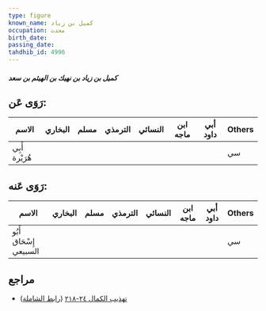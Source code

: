 ```yaml
---
type: figure
known_name: كميل بن زياد
occupation: محدث
birth_date:
passing_date:
tahdhib_id: 4996
---
```

##### كميل بن زياد بن نهيك بن الهيثم بن سعد

## رَوَى عَن:
| الاسم          | البخاري | مسلم | الترمذي | النسائي | ابن ماجه | أبي داود | Others |
| -------------- | ------- | ---- | ------- | ------- | -------- | -------- | ------ |
| أَبِي هُرَيْرة |         |      |         |         |          |          | سي     |
## رَوَى عَنه:
| الاسم                  | البخاري | مسلم | الترمذي | النسائي | ابن ماجه | أبي داود | Others |
| ---------------------- | ------- | ---- | ------- | ------- | -------- | -------- | ------ |
| أَبُو إِسْحَاق السبيعي |         |      |         |         |          |          | سي     |
## مراجع
- [تهذيب الكمال ٢٤-٢١٨](obsidian://open?vault=Tahdhib-al-Kamal&file=Figures/٤٩٩٦-كميل%20بن%20زياد%20بن%20نهيك%20بن%20الهيثم%20بن%20سعد) ([رابط الشاملة](https://shamela.ws/book/3722/12730))